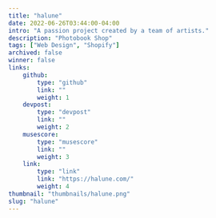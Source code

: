 ```yaml
---
title: "halune"
date: 2022-06-26T03:44:00-04:00
intro: "A passion project created by a team of artists."
description: "Photobook Shop"
tags: ["Web Design", "Shopify"]
archived: false
winner: false
links: 
    github: 
        type: "github"
        link: ""
        weight: 1
    devpost:
        type: "devpost"
        link: ""
        weight: 2
    musescore:
        type: "musescore"
        link: ""
        weight: 3
    link:
        type: "link"
        link: "https://halune.com/"
        weight: 4
thumbnail: "thumbnails/halune.png"
slug: "halune"
---
```


